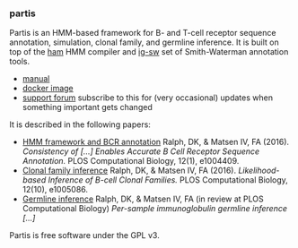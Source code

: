 ### partis

Partis is an HMM-based framework for B- and T-cell receptor sequence annotation, simulation, clonal family, and germline inference.
It is built on top of the [ham](https://github.com/psathyrella/ham) HMM compiler and [ig-sw](https://github.com/matsengrp/ig-sw) set of Smith-Waterman annotation tools.

* [manual](https://github.com/psathyrella/partis/blob/master/manual.md)
* [docker image](https://hub.docker.com/r/psathyrella/partis/)
* [support forum](https://groups.google.com/forum/#!forum/partis) subscribe to this for (very occasional) updates when something important gets changed

It is described in the following papers:

  * [HMM framework and BCR annotation](http://doi.org/10.1371/journal.pcbi.1004409) Ralph, DK, & Matsen IV, FA (2016). _Consistency of \[...\] Enables Accurate B Cell Receptor Sequence Annotation._ PLOS Computational Biology, 12(1), e1004409.
  * [Clonal family inference](http://dx.doi.org/10.1371/journal.pcbi.1005086) Ralph, DK, & Matsen IV, FA (2016). _Likelihood-based Inference of B-cell Clonal Families._ PLOS Computational Biology, 12(10), e1005086.
  * [Germline inference](https://arxiv.org/abs/1711.05843) Ralph, DK, & Matsen IV, FA (in review at PLOS Computational Biology) _Per-sample immunoglobulin germline inference \[...\]_ 

Partis is free software under the GPL v3.
